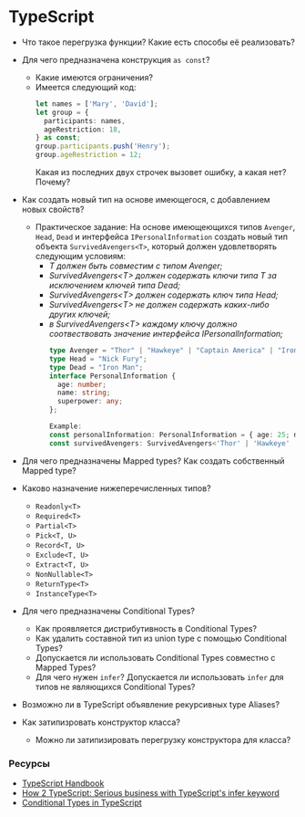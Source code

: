 # TypeScript

+ Что такое перегрузка функции? Какие есть способы её реализовать?
+ Для чего предназначена конструкция `as const`?
  + Какие имеются ограничения?
  + Имеется следующий код:
    ```typescript
    let names = ['Mary', 'David'];
    let group = {
      participants: names,
      ageRestriction: 18,
    } as const;
    group.participants.push('Henry');
    group.ageRestriction = 12;
    ```
    Какая из последних двух строчек вызовет ошибку, а какая нет? Почему?
+ Как создать новый тип на основе имеющегося, с добавлением новых свойств?
  + Практическое задание: На основе имеющеющихся типов `Avenger`, `Head`, `Dead` и интерфейса `IPersonalInformation` создать новый тип объекта `SurvivedAvengers<T>`, который должен удовлетворять следующим условиям:
    + _T должен быть совместим с типом Avenger;_
    + _SurvivedAvengers\<T> должен содержать ключи типа T за исключением ключей типа Dead;_
    + _SurvivedAvengers\<T> должен содержать ключ типа Head;_
    + _SurvivedAvengers\<T> не должен содержать каких-либо других ключей;_
    + _в SurvivedAvengers\<T> каждому ключу должно соотвествовать значение интерфейса IPersonalInformation;_
      ```typescript
      type Avenger = "Thor" | "Hawkeye" | "Captain America" | "Iron Man" | "Dr. Strange";
      type Head = "Nick Fury";
      type Dead = "Iron Man";
      interface PersonalInformation {
        age: number;
        name: string;
        superpower: any;
      };

      Example:
      const personalInformation: PersonalInformation = { age: 25; name: 'NameOfAvenger', superpower: 'SuperpowerOfAvenger' };
      const survivedAvengers: SurvivedAvengers<'Thor' | 'Hawkeye' | 'Iron Man'> = { 'Thor': PersonalInformation, 'Hawkeye': PersonalInformation, 'Nick Fury': PersonalInformation };
      ```
+ Для чего предназначены Mapped types? Как создать собственный Mapped type?
+ Каково назначение нижеперечисленных типов?
  + `Readonly<T>`
  + `Required<T>`
  + `Partial<T>`
  + `Pick<T, U>`
  + `Record<T, U>`
  + `Exclude<T, U>`
  + `Extract<T, U>`
  + `NonNullable<T>`
  + `ReturnType<T>`
  + `InstanceType<T>`

+ Для чего предназначены Conditional Types?
  + Как проявляется дистрибутивность в Conditional Types?
  + Как удалить составной тип из union type с помощью Conditional Types?
  + Допускается ли использовать Conditional Types совместно с Mapped Types?
  + Для чего нужен `infer`? Допускается ли использовать `infer` для типов не являющихся Conditional Types?
+ Возможно ли в TypeScript объявление рекурсивных type Aliases?
+ Как затипизровать конструктор класса?
  + Можно ли затипизировать перегрузку конструктора для класса?

### Ресурсы

+ [TypeScript Handbook](https://www.typescriptlang.org/docs/handbook/advanced-types.html)
+ [How 2 TypeScript: Serious business with TypeScript's infer keyword](https://dev.to/miracleblue/how-2-typescript-serious-business-with-typescripts-infer-keyword-40i5)
+ [Conditional Types in TypeScript](https://mariusschulz.com/blog/conditional-types-in-typescript)
